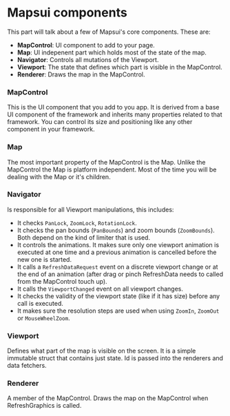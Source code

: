 # Mapsui components

This part will talk about a few of Mapsui's core components. These are:

- **MapControl**: UI component to add to your page.
- **Map**: UI indepenent part which holds most of the state of the map. 
- **Navigator**: Controls all mutations of the Viewport.
- **Viewport**: The state that defines which part is visible in the MapControl.
- **Renderer**: Draws the map in the MapControl.

### MapControl

This is the UI component that you add to you app. It is derived from a base UI component of the framework and inherits many properties related to that framework. You can control its size and positioning like any other component in your framework.

### Map

The most important property of the MapControl is the Map. Unlike the MapControl the Map is platform independent. Most of the time you will be dealing with the Map or it's children. 

### Navigator

Is responsible for all Viewport manipulations, this includes:

- It checks `PanLock`, `ZoomLock`, `RotationLock`. 
- It checks the pan bounds (`PanBounds`) and zoom bounds (`ZoomBounds`). Both depend on the kind of limiter that is used. 
- It controls the animations. It makes sure only one viewport animation is executed at one time and a previous animation is cancelled before the new one is started. 
- It calls a `RefreshDataRequest` event on a discrete viewport change or at the end of an animation (after drag or pinch RefreshData needs to called from the MapControl touch up). 
- It calls the `ViewportChanged` event on all viewport changes. 
- It checks the validity of the viewport state (like if it has size) before any call is executed. 
- It makes sure the resolution steps are used when using `ZoomIn`, `ZoomOut` or `MouseWheelZoom`.

### Viewport

Defines what part of the map is visible on the screen. It is a simple immutable struct that contains just state. Id is passed into the renderers and data fetchers.

### Renderer
A member of the MapControl. Draws the map on the MapControl when RefreshGraphics is called.
